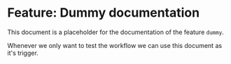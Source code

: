 # Feature: Dummy documentation

This document is a placeholder for the documentation of the feature `dummy`.

Whenever we only want to test the workflow we can use this document as it's trigger.

